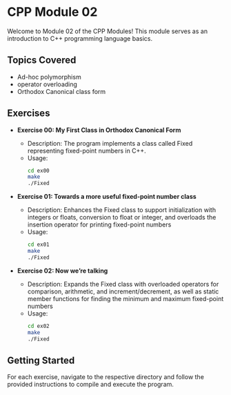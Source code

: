 # CPP Module 02

Welcome to Module 02 of the CPP Modules! This module serves as an introduction to C++ programming language basics.

## Topics Covered
- Ad-hoc polymorphism
- operator overloading
- Orthodox Canonical class form

## Exercises
- **Exercise 00: My First Class in Orthodox Canonical Form**
  - Description: The program implements a class called Fixed representing fixed-point numbers in C++.
  - Usage:
    ```bash
    cd ex00
    make
    ./Fixed
    ```

- **Exercise 01: Towards a more useful fixed-point number class**
  - Description: Enhances the Fixed class to support initialization with integers or floats, conversion to float or integer, and overloads the insertion operator for printing fixed-point numbers
  - Usage:
    ```bash
    cd ex01
    make
    ./Fixed
    ```

- **Exercise 02: Now we’re talking**
  - Description: Expands the Fixed class with overloaded operators for comparison, arithmetic, and increment/decrement, as well as static member functions for finding the minimum and maximum fixed-point numbers
  - Usage:
    ```bash
    cd ex02
    make
    ./Fixed
    ```

## Getting Started

For each exercise, navigate to the respective directory and follow the provided instructions to compile and execute the program.
